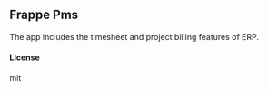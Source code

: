 ## Frappe Pms

The app includes the timesheet and project billing features of ERP.

#### License

mit
